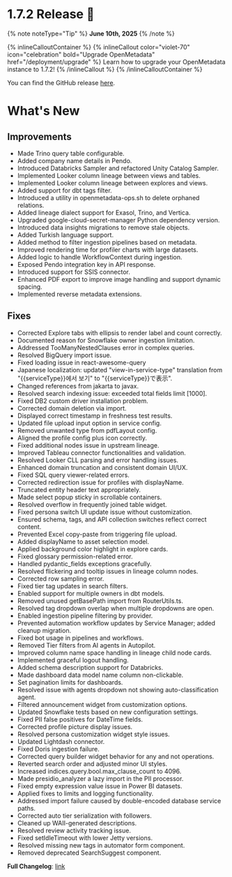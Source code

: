 # 1.7.2 Release 🎉

{% note noteType="Tip" %}
**June 10th, 2025**
{% /note %}

{% inlineCalloutContainer %}
{% inlineCallout
color="violet-70"
icon="celebration"
bold="Upgrade OpenMetadata"
href="/deployment/upgrade" %}
Learn how to upgrade your OpenMetadata instance to 1.7.2!
{% /inlineCallout %}
{% /inlineCalloutContainer %}

You can find the GitHub release [here](https://github.com/open-metadata/OpenMetadata/releases/tag/1.7.2-release).

# What's New

## Improvements

- Made Trino query table configurable.
- Added company name details in Pendo.
- Introduced Databricks Sampler and refactored Unity Catalog Sampler.
- Implemented Looker column lineage between views and tables.
- Implemented Looker column lineage between explores and views.
- Added support for dbt tags filter.
- Introduced a utility in openmetadata-ops.sh to delete orphaned relations.
- Added lineage dialect support for Exasol, Trino, and Vertica.
- Upgraded google-cloud-secret-manager Python dependency version.
- Introduced data insights migrations to remove stale objects.
- Added Turkish language support.
- Added method to filter ingestion pipelines based on metadata.
- Improved rendering time for profiler charts with large datasets.
- Added logic to handle WorkflowContext during ingestion.
- Exposed Pendo integration key in API response.
- Introduced support for SSIS connector.
- Enhanced PDF export to improve image handling and support dynamic spacing.
- Implemented reverse metadata extensions.

## Fixes

- Corrected Explore tabs with ellipsis to render label and count correctly.
- Documented reason for Snowflake owner ingestion limitation.
- Addressed TooManyNestedClauses error in complex queries.
- Resolved BigQuery import issue.
- Fixed loading issue in react-awesome-query
- Japanese localization: updated "view-in-service-type" translation from "{{serviceType}}에서 보기" to "{{serviceType}}で表示".
- Changed references from jakarta to javax.
- Resolved search indexing issue: exceeded total fields limit [1000].
- Fixed DB2 custom driver installation problem.
- Corrected domain deletion via import.
- Displayed correct timestamp in freshness test results.
- Updated file upload input option in service config.
- Removed unwanted type from pdfLayout config.
- Aligned the profile config plus icon correctly.
- Fixed additional nodes issue in upstream lineage.
- Improved Tableau connector functionalities and validation.
- Resolved Looker CLL parsing and error handling issues.
- Enhanced domain truncation and consistent domain UI/UX.
- Fixed SQL query viewer-related errors.
- Corrected redirection issue for profiles with displayName.
- Truncated entity header text appropriately.
- Made select popup sticky in scrollable containers.
- Resolved overflow in frequently joined table widget.
- Fixed persona switch UI update issue without customization.
- Ensured schema, tags, and API collection switches reflect correct content.
- Prevented Excel copy-paste from triggering file upload.
- Added displayName to asset selection model.
- Applied background color highlight in explore cards.
- Fixed glossary permission-related error.
- Handled pydantic_fields exceptions gracefully.
- Resolved flickering and tooltip issues in lineage column nodes.
- Corrected row sampling error.
- Fixed tier tag updates in search filters.
- Enabled support for multiple owners in dbt models.
- Removed unused getBasePath import from RouterUtils.ts.
- Resolved tag dropdown overlap when multiple dropdowns are open.
- Enabled ingestion pipeline filtering by provider.
- Prevented automation workflow updates by Service Manager; added cleanup migration.
- Fixed bot usage in pipelines and workflows.
- Removed Tier filters from AI agents in Autopilot.
- Improved column name space handling in lineage child node cards.
- Implemented graceful logout handling.
- Added schema description support for Databricks.
- Made dashboard data model name column non-clickable.
- Set pagination limits for dashboards.
- Resolved issue with agents dropdown not showing auto-classification agent.
- Filtered announcement widget from customization options.
- Updated Snowflake tests based on new configuration settings.
- Fixed PII false positives for DateTime fields.
- Corrected profile picture display issues.
- Resolved persona customization widget style issues.
- Updated Lightdash connector.
- Fixed Doris ingestion failure.
- Corrected query builder widget behavior for any and not operations.
- Reverted search order and adjusted minor UI styles.
- Increased indices.query.bool.max_clause_count to 4096.
- Made presidio_analyzer a lazy import in the PII processor.
- Fixed empty expression value issue in Power BI datasets.
- Applied fixes to limits and logging functionality.
- Addressed import failure caused by double-encoded database service paths.
- Corrected auto tier serialization with followers.
- Cleaned up WAII-generated descriptions.
- Resolved review activity tracking issue.
- Fixed setIdleTimeout with lower Jetty versions.
- Resolved missing new tags in automator form component.
- Removed deprecated SearchSuggest component.

**Full Changelog**: [link](https://github.com/open-metadata/OpenMetadata/compare/1.7.1-release...1.7.2-release)
